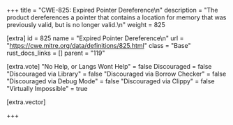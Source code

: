 +++
title = "CWE-825: Expired Pointer Dereference\n"
description = "The product dereferences a pointer that contains a location for memory that was previously valid, but is no longer valid.\n"
weight = 825

[extra]
id = 825
name = "Expired Pointer Dereference\n"
url = "https://cwe.mitre.org/data/definitions/825.html"
class = "Base"
rust_docs_links = []
parent = "119"

[extra.vote]
"No Help, or Langs Wont Help" = false
Discouraged = false
"Discouraged via Library" = false
"Discouraged via Borrow Checker" = false
"Discouraged via Debug Mode" = false
"Discouraged via Clippy" = false
"Virtually Impossible" = true

[extra.vector]

+++